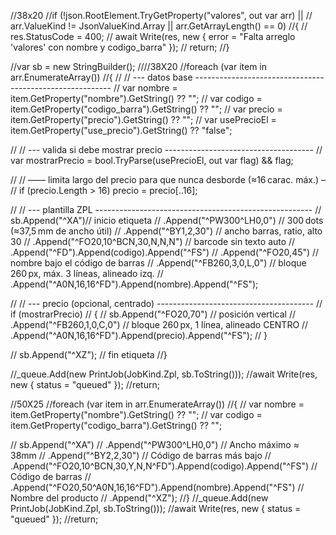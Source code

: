 //38x20
//if (!json.RootElement.TryGetProperty("valores", out var arr) ||
//    arr.ValueKind != JsonValueKind.Array || arr.GetArrayLength() == 0)
//{
//    res.StatusCode = 400;
//    await Write(res, new { error = "Falta arreglo 'valores' con nombre y codigo_barra" });
//    return;
//}

//var sb = new StringBuilder();
////38X20
//foreach (var item in arr.EnumerateArray())
//{
//    // --- datos base ---------------------------------------------------------
//    var nombre      = item.GetProperty("nombre").GetString()        ?? "";
//    var codigo      = item.GetProperty("codigo_barra").GetString()  ?? "";
//    var precio      = item.GetProperty("precio").GetString()        ?? "";
//    var usePrecioEl = item.GetProperty("use_precio").GetString()    ?? "false";

//    // --- valida si debe mostrar precio -------------------------------------
//    var mostrarPrecio = bool.TryParse(usePrecioEl, out var flag) && flag;

//    // —–– limita largo del precio para que nunca desborde (≈16 carac. máx.) –
//    if (precio.Length > 16) precio = precio[..16];

//    // --- plantilla ZPL ------------------------------------------------------
//    sb.Append("^XA")// inicio etiqueta
//    .Append("^PW300^LH0,0")               // 300 dots (≈37,5 mm de ancho útil)
//    .Append("^BY1,2,30")                  // ancho barras, ratio, alto 30
//    .Append("^FO20,10^BCN,30,N,N,N")      // barcode sin texto auto
//    .Append("^FD").Append(codigo).Append("^FS")
//    .Append("^FO20,45")                   // nombre bajo el código de barras
//    .Append("^FB260,3,0,L,0")             // bloque 260 px, máx. 3 líneas, alineado izq.
//    .Append("^A0N,16,16^FD").Append(nombre).Append("^FS");

//    // --- precio (opcional, centrado) ---------------------------------------
//    if (mostrarPrecio)
//    {
//        sb.Append("^FO20,70")               // posición vertical
//        .Append("^FB260,1,0,C,0")         // bloque 260 px, 1 línea, alineado CENTRO
//        .Append("^A0N,16,16^FD").Append(precio).Append("^FS");
//    }

//    sb.Append("^XZ");   // fin etiqueta
//}


//_queue.Add(new PrintJob(JobKind.Zpl, sb.ToString()));
//await Write(res, new { status = "queued" });
//return;


//50X25
//foreach (var item in arr.EnumerateArray())
//{
//    var nombre = item.GetProperty("nombre").GetString() ?? "";
//    var codigo = item.GetProperty("codigo_barra").GetString() ?? "";

//    sb.Append("^XA")
//    .Append("^PW300^LH0,0") // Ancho máximo ≈ 38mm
//    .Append("^BY2,2,30")     // Código de barras más bajo
//    .Append("^FO20,10^BCN,30,Y,N,N^FD").Append(codigo).Append("^FS") // Código de barras
//    .Append("^FO20,50^A0N,16,16^FD").Append(nombre).Append("^FS")    // Nombre del producto
//    .Append("^XZ");
//}
//_queue.Add(new PrintJob(JobKind.Zpl, sb.ToString()));
//await Write(res, new { status = "queued" });
//return;